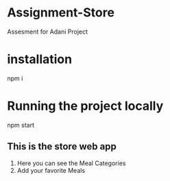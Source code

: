 # Assignment-Store

Assesment for Adani Project

# installation

npm i

# Running the project locally

npm start

## This is the store web app

1. Here you can see the Meal Categories
2. Add your favorite Meals
